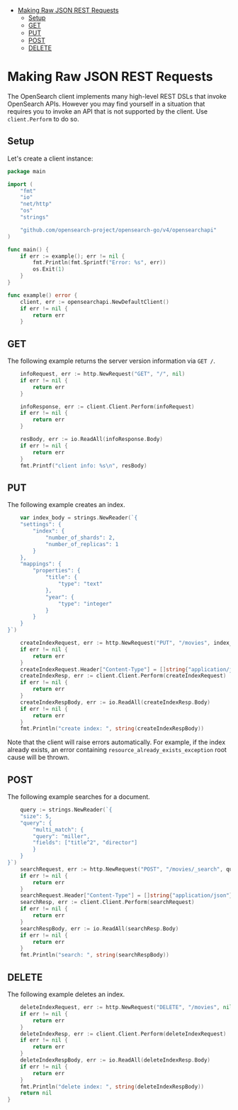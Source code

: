 - [Making Raw JSON REST Requests](#making-raw-json-rest-requests)
  - [Setup](#setup)
  - [GET](#get)
  - [PUT](#put)
  - [POST](#post)
  - [DELETE](#delete)

# Making Raw JSON REST Requests

The OpenSearch client implements many high-level REST DSLs that invoke OpenSearch APIs. However you may find yourself in a situation that requires you to invoke an API that is not supported by the client. Use `client.Perform` to do so.

## Setup

Let's create a client instance:

```go
package main

import (
	"fmt"
	"io"
	"net/http"
	"os"
	"strings"

	"github.com/opensearch-project/opensearch-go/v4/opensearchapi"
)

func main() {
	if err := example(); err != nil {
		fmt.Println(fmt.Sprintf("Error: %s", err))
		os.Exit(1)
	}
}

func example() error {
	client, err := opensearchapi.NewDefaultClient()
	if err != nil {
		return err
	}
```

## GET

The following example returns the server version information via `GET /`.

```go
	infoRequest, err := http.NewRequest("GET", "/", nil)
	if err != nil {
		return err
	}

	infoResponse, err := client.Client.Perform(infoRequest)
	if err != nil {
		return err
	}

	resBody, err := io.ReadAll(infoResponse.Body)
	if err != nil {
		return err
	}
	fmt.Printf("client info: %s\n", resBody)
```

## PUT

The following example creates an index.

```go
	var index_body = strings.NewReader(`{
    "settings": {
        "index": {
            "number_of_shards": 2,
            "number_of_replicas": 1
        }
    },
    "mappings": {
        "properties": {
            "title": {
                "type": "text"
            },
            "year": {
                "type": "integer"
            }
        }
    }
}`)

	createIndexRequest, err := http.NewRequest("PUT", "/movies", index_body)
	if err != nil {
		return err
	}
	createIndexRequest.Header["Content-Type"] = []string{"application/json"}
	createIndexResp, err := client.Client.Perform(createIndexRequest)
	if err != nil {
		return err
	}
	createIndexRespBody, err := io.ReadAll(createIndexResp.Body)
	if err != nil {
		return err
	}
	fmt.Println("create index: ", string(createIndexRespBody))
```

Note that the client will raise errors automatically. For example, if the index already exists, an error containing `resource_already_exists_exception` root cause will be thrown.

## POST

The following example searches for a document.

```go
	query := strings.NewReader(`{
    "size": 5,
    "query": {
        "multi_match": {
        "query": "miller",
        "fields": ["title^2", "director"]
        }
    }
}`)
	searchRequest, err := http.NewRequest("POST", "/movies/_search", query)
	if err != nil {
		return err
	}
	searchRequest.Header["Content-Type"] = []string{"application/json"}
	searchResp, err := client.Client.Perform(searchRequest)
	if err != nil {
		return err
	}
	searchRespBody, err := io.ReadAll(searchResp.Body)
	if err != nil {
		return err
	}
	fmt.Println("search: ", string(searchRespBody))
```

## DELETE

The following example deletes an index.

```go
	deleteIndexRequest, err := http.NewRequest("DELETE", "/movies", nil)
	if err != nil {
		return err
	}
	deleteIndexResp, err := client.Client.Perform(deleteIndexRequest)
	if err != nil {
		return err
	}
	deleteIndexRespBody, err := io.ReadAll(deleteIndexResp.Body)
	if err != nil {
		return err
	}
	fmt.Println("delete index: ", string(deleteIndexRespBody))
	return nil
}
```
